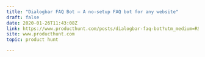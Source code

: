 ```yaml
---
title: "Dialogbar FAQ Bot — A no-setup FAQ bot for any website"
draft: false
date: 2020-01-26T11:43:08Z
link: https://www.producthunt.com/posts/dialogbar-faq-bot?utm_medium=RSS&utm_source=hune
site: www.producthunt.com
topic: product hunt  

---
```

